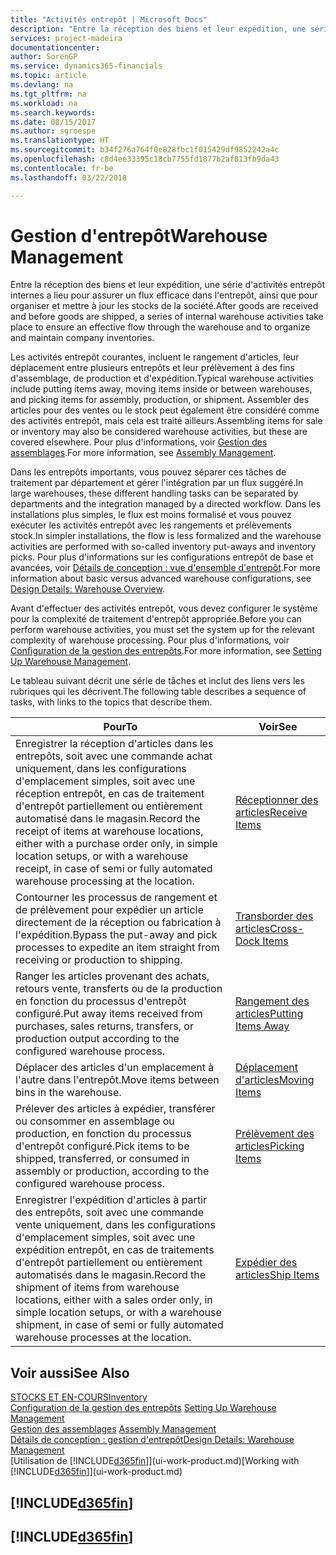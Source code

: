 ```yaml
---
title: "Activités entrepôt | Microsoft Docs"
description: "Entre la réception des biens et leur expédition, une série d'activités entrepôt internes a lieu pour assurer un flux efficace dans l'entrepôt, ainsi que pour organiser et mettre à jour les stocks de la société."
services: project-madeira
documentationcenter: 
author: SorenGP
ms.service: dynamics365-financials
ms.topic: article
ms.devlang: na
ms.tgt_pltfrm: na
ms.workload: na
ms.search.keywords: 
ms.date: 08/15/2017
ms.author: sgroespe
ms.translationtype: HT
ms.sourcegitcommit: b34f276a764f0e828fbc1f015429df9852242a4c
ms.openlocfilehash: c8d4ee33395c18cb7755fd1877b2af813fb9da43
ms.contentlocale: fr-be
ms.lasthandoff: 03/22/2018

---
```

# <a name="warehouse-management"></a><span data-ttu-id="e5a77-103">Gestion d'entrepôt</span><span class="sxs-lookup"><span data-stu-id="e5a77-103">Warehouse Management</span></span>
<span data-ttu-id="e5a77-104">Entre la réception des biens et leur expédition, une série d'activités entrepôt internes a lieu pour assurer un flux efficace dans l'entrepôt, ainsi que pour organiser et mettre à jour les stocks de la société.</span><span class="sxs-lookup"><span data-stu-id="e5a77-104">After goods are received and before goods are shipped, a series of internal warehouse activities take place to ensure an effective flow through the warehouse and to organize and maintain company inventories.</span></span>

<span data-ttu-id="e5a77-105">Les activités entrepôt courantes, incluent le rangement d'articles, leur déplacement entre plusieurs entrepôts et leur prélèvement à des fins d'assemblage, de production et d'expédition.</span><span class="sxs-lookup"><span data-stu-id="e5a77-105">Typical warehouse activities include putting items away, moving items inside or between warehouses, and picking items for assembly, production, or shipment.</span></span> <span data-ttu-id="e5a77-106">Assembler des articles pour des ventes ou le stock peut également être considéré comme des activités entrepôt, mais cela est traité ailleurs.</span><span class="sxs-lookup"><span data-stu-id="e5a77-106">Assembling items for sale or inventory may also be considered warehouse activities, but these are covered elsewhere.</span></span> <span data-ttu-id="e5a77-107">Pour plus d'informations, voir [Gestion des assemblages](assembly-assemble-items.md).</span><span class="sxs-lookup"><span data-stu-id="e5a77-107">For more information, see [Assembly Management](assembly-assemble-items.md).</span></span>  

<span data-ttu-id="e5a77-108">Dans les entrepôts importants, vous pouvez séparer ces tâches de traitement par département et gérer l'intégration par un flux suggéré.</span><span class="sxs-lookup"><span data-stu-id="e5a77-108">In large warehouses, these different handling tasks can be separated by departments and the integration managed by a directed workflow.</span></span> <span data-ttu-id="e5a77-109">Dans les installations plus simples, le flux est moins formalisé et vous pouvez exécuter les activités entrepôt avec les rangements et prélèvements stock.</span><span class="sxs-lookup"><span data-stu-id="e5a77-109">In simpler installations, the flow is less formalized and the warehouse activities are performed with so-called inventory put-aways and inventory picks.</span></span> <span data-ttu-id="e5a77-110">Pour plus d'informations sur les configurations entrepôt de base et avancées, voir [Détails de conception : vue d'ensemble d'entrepôt](design-details-warehouse-overview.md).</span><span class="sxs-lookup"><span data-stu-id="e5a77-110">For more information about basic versus advanced warehouse configurations, see [Design Details: Warehouse Overview](design-details-warehouse-overview.md).</span></span>

<span data-ttu-id="e5a77-111">Avant d'effectuer des activités entrepôt, vous devez configurer le système pour la complexité de traitement d'entrepôt appropriée.</span><span class="sxs-lookup"><span data-stu-id="e5a77-111">Before you can perform warehouse activities, you must set the system up for the relevant complexity of warehouse processing.</span></span> <span data-ttu-id="e5a77-112">Pour plus d'informations, voir [Configuration de la gestion des entrepôts](warehouse-setup-warehouse.md).</span><span class="sxs-lookup"><span data-stu-id="e5a77-112">For more information, see [Setting Up Warehouse Management](warehouse-setup-warehouse.md).</span></span>

 <span data-ttu-id="e5a77-113">Le tableau suivant décrit une série de tâches et inclut des liens vers les rubriques qui les décrivent.</span><span class="sxs-lookup"><span data-stu-id="e5a77-113">The following table describes a sequence of tasks, with links to the topics that describe them.</span></span>   

|<span data-ttu-id="e5a77-114">**Pour**</span><span class="sxs-lookup"><span data-stu-id="e5a77-114">**To**</span></span>|<span data-ttu-id="e5a77-115">**Voir**</span><span class="sxs-lookup"><span data-stu-id="e5a77-115">**See**</span></span>|  
|------------|-------------|  
|<span data-ttu-id="e5a77-116">Enregistrer la réception d'articles dans les entrepôts, soit avec une commande achat uniquement, dans les configurations d'emplacement simples, soit avec une réception entrepôt, en cas de traitement d'entrepôt partiellement ou entièrement automatisé dans le magasin.</span><span class="sxs-lookup"><span data-stu-id="e5a77-116">Record the receipt of items at warehouse locations, either with a purchase order only, in simple location setups, or with a warehouse receipt, in case of semi or fully automated warehouse processing at the location.</span></span>|[<span data-ttu-id="e5a77-117">Réceptionner des articles</span><span class="sxs-lookup"><span data-stu-id="e5a77-117">Receive Items</span></span>](warehouse-how-receive-items.md)|
|<span data-ttu-id="e5a77-118">Contourner les processus de rangement et de prélèvement pour expédier un article directement de la réception ou fabrication à l'expédition.</span><span class="sxs-lookup"><span data-stu-id="e5a77-118">Bypass the put-away and pick processes to expedite an item straight from receiving or production to shipping.</span></span>|[<span data-ttu-id="e5a77-119">Transborder des articles</span><span class="sxs-lookup"><span data-stu-id="e5a77-119">Cross-Dock Items</span></span>](warehouse-how-to-cross-dock-items.md)|    
|<span data-ttu-id="e5a77-120">Ranger les articles provenant des achats, retours vente, transferts ou de la production en fonction du processus d'entrepôt configuré.</span><span class="sxs-lookup"><span data-stu-id="e5a77-120">Put away items received from purchases, sales returns, transfers, or production output according to the configured warehouse process.</span></span>|[<span data-ttu-id="e5a77-121">Rangement des articles</span><span class="sxs-lookup"><span data-stu-id="e5a77-121">Putting Items Away</span></span>](warehouse-put-away-items.md)|
|<span data-ttu-id="e5a77-122">Déplacer des articles d'un emplacement à l'autre dans l'entrepôt.</span><span class="sxs-lookup"><span data-stu-id="e5a77-122">Move items between bins in the warehouse.</span></span>|[<span data-ttu-id="e5a77-123">Déplacement d'articles</span><span class="sxs-lookup"><span data-stu-id="e5a77-123">Moving Items</span></span>](warehouse-move-items.md)|
|<span data-ttu-id="e5a77-124">Prélever des articles à expédier, transférer ou consommer en assemblage ou production, en fonction du processus d'entrepôt configuré.</span><span class="sxs-lookup"><span data-stu-id="e5a77-124">Pick items to be shipped, transferred, or consumed in assembly or production, according to the configured warehouse process.</span></span>|[<span data-ttu-id="e5a77-125">Prélèvement des articles</span><span class="sxs-lookup"><span data-stu-id="e5a77-125">Picking Items</span></span>](warehouse-pick-items.md)|
|<span data-ttu-id="e5a77-126">Enregistrer l'expédition d'articles à partir des entrepôts, soit avec une commande vente uniquement, dans les configurations d'emplacement simples, soit avec une expédition entrepôt, en cas de traitements d'entrepôt partiellement ou entièrement automatisés dans le magasin.</span><span class="sxs-lookup"><span data-stu-id="e5a77-126">Record the shipment of items from warehouse locations, either with a sales order only, in simple location setups, or with a warehouse shipment, in case of semi or fully automated warehouse processes at the location.</span></span>|[<span data-ttu-id="e5a77-127">Expédier des articles</span><span class="sxs-lookup"><span data-stu-id="e5a77-127">Ship Items</span></span>](warehouse-how-ship-items.md)|  

## <a name="see-also"></a><span data-ttu-id="e5a77-128">Voir aussi</span><span class="sxs-lookup"><span data-stu-id="e5a77-128">See Also</span></span>  
[<span data-ttu-id="e5a77-129">STOCKS ET EN-COURS</span><span class="sxs-lookup"><span data-stu-id="e5a77-129">Inventory</span></span>](inventory-manage-inventory.md)  
<span data-ttu-id="e5a77-130">[Configuration de la gestion des entrepôts](warehouse-setup-warehouse.md)   </span><span class="sxs-lookup"><span data-stu-id="e5a77-130">[Setting Up Warehouse Management](warehouse-setup-warehouse.md)   </span></span>  
<span data-ttu-id="e5a77-131">[Gestion des assemblages](assembly-assemble-items.md)  </span><span class="sxs-lookup"><span data-stu-id="e5a77-131">[Assembly Management](assembly-assemble-items.md)  </span></span>  
[<span data-ttu-id="e5a77-132">Détails de conception : gestion d'entrepôt</span><span class="sxs-lookup"><span data-stu-id="e5a77-132">Design Details: Warehouse Management</span></span>](design-details-warehouse-management.md)  
<span data-ttu-id="e5a77-133">[Utilisation de [!INCLUDE[d365fin](includes/d365fin_md.md)]](ui-work-product.md)</span><span class="sxs-lookup"><span data-stu-id="e5a77-133">[Working with [!INCLUDE[d365fin](includes/d365fin_md.md)]](ui-work-product.md)</span></span>  

## [!INCLUDE[d365fin](includes/free_trial_md.md)]  
## [!INCLUDE[d365fin](includes/training_link_md.md)]

